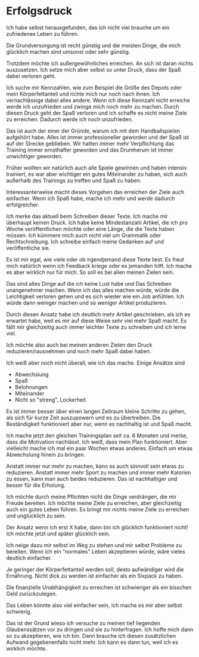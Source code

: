 # Erfolgsdruck

Ich habe selbst herausgefunden, das ich nicht viel brauche um ein zufriedenes Leben zu führen.

Die Grundversorgung ist recht günstig und die meisten Dinge, die mich glücklich machen sind umsonst oder sehr günstig.

Trotzdem möchte ich außergewöhnliches erreichen. An sich ist daran nichts auszusetzen. Ich setze mich aber selbst so unter Druck, dass der Spaß dabei verloren geht.

Ich suche mir Kennzahlen, wie zum Beispiel die Größe des Depots oder mein Körperfettanteil und richte mich nur noch nach ihnen. Ich vernachlässige dabei alles andere. Wenn ich diese Kennzahl nicht erreiche werde ich unzufrieden und zwinge mich noch mehr zu machen. Durch diesen Druck geht der Spaß verloren und ich schaffe es nicht meine Ziele zu erreichen. Dadurch werde ich noch unzufrieden.

Das ist auch der einer der Gründe, warum ich mit dem Handballspielen aufgehört habe. Alles ist immer professioneller geworden und der Spaß ist auf der Strecke geblieben. Wir hatten immer mehr Verpflichtung das Training immer ernsthafter geworden und das Drumherum ist immer unwichtiger geworden.

Früher wollten wir natürlich auch alle Spiele gewinnen und haben intensiv trainiert, es war aber wichtiger ein gutes Miteinander zu haben, sich auch außerhalb des Trainings zu treffen und Spaß zu haben.

Interessanterweise macht dieses Vorgehen das erreichen der Ziele auch einfacher. Wenn ich Spaß habe, mache ich mehr und werde dadurch erfolgreicher.

Ich merke das aktuell beim Schreiben dieser Texte. Ich mache mir überhaupt keinen Druck. Ich habe keine Mindestanzahl Artikel, die ich pro Woche veröffentlichen möchte oder eine Länge, die die Texte haben müssen. Ich kümmere mich auch nicht viel um Grammatik oder Rechtschreibung. Ich schreibe einfach meine Gedanken auf und veröffentliche sie.

Es ist mir egal, wie viele oder ob irgendjemand diese Texte liest. Es freut mich natürlich wenn ich Feedback kriege oder es jemanden hilft. Ich mache es aber wirklich nur für mich. So soll es bei allen meinen Zielen sein.

Das sind alles Dinge auf die ich keine Lust habe und Das Schreiben unangenehmer machen. Wenn ich das alles machen würde, würde die Leichtigkeit verloren gehen und es sich wieder wie ein Job anfühlen. Ich würde dann weniger machen und so weniger Artikel produzieren.

Durch diesen Ansatz habe ich deutlich mehr Artikel geschrieben, als ich es erwartet habe, weil es mir auf diese Weise sehr viel mehr Spaß macht. Es fällt mir gleichzeitig auch immer leichter Texte zu schreiben und ich lerne viel.

Ich möchte also auch bei meinen anderen Zielen den Druck reduzieren/rausnehmen und noch mehr Spaß dabei haben.

Ich weiß aber noch nicht überall, wie ich das mache. Einige Ansätze sind

- Abwechslung
- Spaß
- Belohnungen
- Miteinander
- Nicht so "streng", Lockerheit

Es ist immer besser über einen langen Zeitraum kleine Schritte zu gehen, als sich für kurze Zeit auszupowern und es zu übertreiben. Die Beständigkeit funktioniert aber nur, wenn es nachhaltig ist und Spaß macht.

Ich mache jetzt den gleichen Trainingsplan seit ca. 6 Monaten und merke, dass die Motivation nachlässt. Ich weiß, dass mein Plan funktioniert. Aber vielleicht mache ich mal ein paar Wochen etwas anderes. Einfach um etwas Abwechslung hinein zu bringen.

Anstatt immer nur mehr zu machen, kann es auch sinnvoll sein etwas zu reduzieren. Anstatt immer mehr Sport zu machen und immer mehr Kalorien zu essen, kann man auch beides reduzieren. Das ist nachhaltiger und besser für die Erholung.

Ich möchte durch meine Pflichten nicht die Dinge verdrängen, die mir Freude bereiten. Ich möchte meine Ziele zu erreichen, aber gleichzeitig auch ein gutes Leben führen. Es bringt mir nichts meine Ziele zu erreichen und unglücklich zu sein.

Der Ansatz wenn ich erst X habe, dann bin ich glücklich funktioniert nicht! Ich möchte jetzt und später glücklich sein.

Ich neige dazu mir selbst im Weg zu stehen und mir selbst Probleme zu bereiten. Wenn ich ein "normales" Leben akzeptieren würde, wäre vieles deutlich einfacher.

Je geringer der Körperfettanteil werden soll, desto aufwändiger wird die Ernährung. Nicht dick zu werden ist einfacher als ein Sixpack zu haben.

Die finanzielle Unabhängigkeit zu erreichen ist schwieriger als ein bisschen Geld zurückzulegen.

Das Leben könnte also viel einfacher sein, ich mache es mir aber selbst schwierig.

Das ist der Grund wieso ich versuche zu meinen tief liegenden Glaubenssätzen vor zu dringen und sie zu hinterfragen. Ich hoffe mich dann so zu akzeptieren, wie ich bin. Dann brauche ich diesen zusätzlichen Aufwand gegebenenfalls nicht mehr. Ich kann es dann tun, weil ich es wirklich möchte. 







